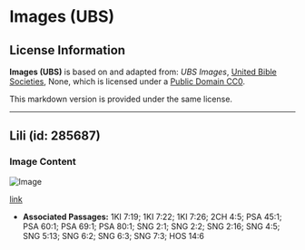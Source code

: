 # Images (UBS)

## License Information

**Images (UBS)** is based on and adapted from: _UBS Images_, [United Bible Societies](https://unitedbiblesocieties.org/), None, which is licensed under a [Public Domain CC0](https://creativecommons.org/public-domain/cc0/).

This markdown version is provided under the same license.



--------------------------------

## Lili (id: 285687)

### Image Content

![Image](https://cdn.aquifer.bible/aquifer-content/resources/Media/WEB-0592_lily.jpg)

[link](https://cdn.aquifer.bible/aquifer-content/resources/Media/WEB-0592_lily.jpg)

* **Associated Passages:** 1KI 7:19; 1KI 7:22; 1KI 7:26; 2CH 4:5; PSA 45:1; PSA 60:1; PSA 69:1; PSA 80:1; SNG 2:1; SNG 2:2; SNG 2:16; SNG 4:5; SNG 5:13; SNG 6:2; SNG 6:3; SNG 7:3; HOS 14:6

